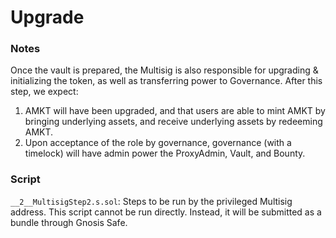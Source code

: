 # Upgrade

### Notes

Once the vault is prepared, the Multisig is also responsible for upgrading & initializing the token, as well as transferring power to Governance. After this step, we expect:

1. AMKT will have been upgraded, and that users are able to mint AMKT by bringing underlying assets, and receive underlying assets by redeeming AMKT.
1. Upon acceptance of the role by governance, governance (with a timelock) will have admin power the ProxyAdmin, Vault, and Bounty.

### Script

`__2__MultisigStep2.s.sol`: Steps to be run by the privileged Multisig address. This script cannot be run directly. Instead, it will be submitted as a bundle through Gnosis Safe.
